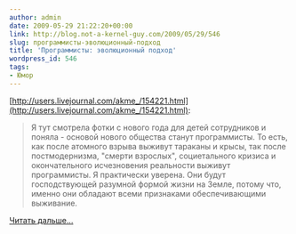 ```yaml
---
author: admin
date: 2009-05-29 21:22:20+00:00
link: http://blog.not-a-kernel-guy.com/2009/05/29/546
slug: программисты-эволюционный-подход
title: 'Программисты: эволюционный подход'
wordpress_id: 546
tags:
- Юмор
---
```


[http://users.livejournal.com/akme_/154221.html](http://users.livejournal.com/akme_/154221.html):

> Я тут смотрела фотки с нового года для детей сотрудников и поняла - основой нового общества станут программисты. То есть, как после атомного взрыва выживут тараканы и крысы, так после постмодернизма, "смерти взрослых", социетального кризиса и окончательного исчезновения реальности выживут программисты. Я практически уверена. Они будут господствующей разумной формой жизни на Земле, потому что, именно они обладают всеми признаками обеспечивающими выживание.

[Читать дальше...](http://users.livejournal.com/akme_/154221.html)
